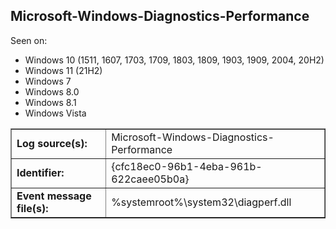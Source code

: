 ## Microsoft-Windows-Diagnostics-Performance

Seen on:
* Windows 10 (1511, 1607, 1703, 1709, 1803, 1809, 1903, 1909, 2004, 20H2)
* Windows 11 (21H2)
* Windows 7
* Windows 8.0
* Windows 8.1
* Windows Vista

<table border="1" class="docutils">
  <tbody>
    <tr>
      <td><b>Log source(s):</b></td>
      <td>Microsoft-Windows-Diagnostics-Performance</td>
    </tr>
    <tr>
      <td><b>Identifier:</b></td>
      <td>{cfc18ec0-96b1-4eba-961b-622caee05b0a}</td>
    </tr>
    <tr>
      <td><b>Event message file(s):</b></td>
      <td>%systemroot%\system32\diagperf.dll</td>
    </tr>
  </tbody>
</table>

&nbsp;

